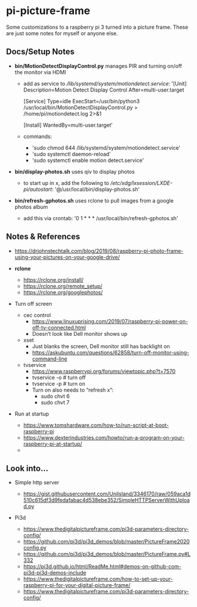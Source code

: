 # pi-picture-frame

Some customizations to a raspberry pi 3 turned into a picture frame. These are just some notes for myself or anyone else.

## Docs/Setup Notes
* **bin/MotionDetectDisplayControl.py** manages PIR and turning on/off the monitor via HDMI
  * add as service to */lib/systemd/system/motiondetect.service*:
    '[Unit]
     Description=Motion Detect Display Control
     After=multi-user.target

     [Service]
     Type=idle
     ExecStart=/usr/bin/python3 /usr/local/bin/MotionDetectDisplayControl.py > /home/pi/motiondetect.log 2>&1

     [Install]
     WantedBy=multi-user.target'
  * commands:
    * 'sudo chmod 644 /lib/systemd/system/motiondetect.service'
    * 'sudo systemctl daemon-reload'
    * 'sudo systemctl enable motion detect.service'

* **bin/display-photos.sh** uses qiv to display photos
  * to start up in x, add the following to */etc/xdg/lxsession/LXDE-pi/autostart*:
    '@/usr/local/bin/display-photos.sh'

* **bin/refresh-gphotos.sh** uses rclone to pull images from a google photos album
  * add this via crontab:
    '0 1 * * * /usr/local/bin/refresh-gphotos.sh'

## Notes & References
* https://drjohnstechtalk.com/blog/2019/08/raspberry-pi-photo-frame-using-your-pictures-on-your-google-drive/

* **rclone**
  * https://rclone.org/install/
  * https://rclone.org/remote_setup/
  * https://rclone.org/googlephotos/
  
* Turn off screen
  * cec control
    * https://www.linuxuprising.com/2019/07/raspberry-pi-power-on-off-tv-connected.html
    * Doesn’t look like Dell monitor shows up
  * xset 
    * Just blanks the screen, Dell monitor still has backlight on 
    * https://askubuntu.com/questions/62858/turn-off-monitor-using-command-line
  * tvservice
    * https://www.raspberrypi.org/forums/viewtopic.php?t=7570
    * tvservice -o  # turn off
    * tvservice -p  # turn on
    * Turn on also needs to “refresh x”:
      * sudo chvt 6
      * sudo chvt 7

* Run at startup
  * https://www.tomshardware.com/how-to/run-script-at-boot-raspberry-pi
  * https://www.dexterindustries.com/howto/run-a-program-on-your-raspberry-pi-at-startup/
  * 

## Look into...
* Simple http server
  * https://gist.githubusercontent.com/UniIsland/3346170/raw/059aca1d510c615df3d9fedafabac4d538ebe352/SimpleHTTPServerWithUpload.py

* Pi3d
  * https://www.thedigitalpictureframe.com/pi3d-parameters-directory-config/
  * https://github.com/pi3d/pi3d_demos/blob/master/PictureFrame2020config.py
  * https://github.com/pi3d/pi3d_demos/blob/master/PictureFrame.py#L332
  * https://pi3d.github.io/html/ReadMe.html#demos-on-github-com-pi3d-pi3d-demos-include
  * https://www.thedigitalpictureframe.com/how-to-set-up-your-raspberry-pi-for-your-digital-picture-frame/
  * https://www.thedigitalpictureframe.com/pi3d-parameters-directory-config/

